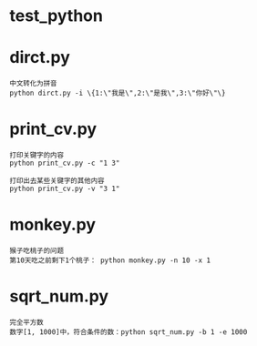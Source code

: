 # test_python

# dirct.py
    中文转化为拼音
    python dirct.py -i \{1:\"我是\",2:\"是我\",3:\"你好\"\}

# print_cv.py
    打印关键字的内容
    python print_cv.py -c "1 3"
    
    打印出去某些关键字的其他内容
    python print_cv.py -v "3 1"

# monkey.py
    猴子吃桃子的问题
    第10天吃之前剩下1个桃子： python monkey.py -n 10 -x 1

# sqrt_num.py
    完全平方数
    数字[1, 1000]中，符合条件的数：python sqrt_num.py -b 1 -e 1000
